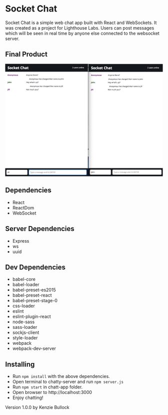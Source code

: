 Socket Chat
=====================

Socket Chat is a simple web chat app built with React and WebSockets. It was created as a project for Lighthouse Labs. Users can post messages which will be seen in real time by anyone else connected to the websocket server.

## Final Product

!['screenshot of conversation'](https://github.com/kenziebullock/chatty-app/blob/master/public/chat-example.png)

## Dependencies

- React
- ReactDom
- WebSocket

## Server Dependencies

- Express
- ws
- uuid

## Dev Dependencies

- babel-core
- babel-loader
- babel-preset-es2015
- babel-preset-react
- babel-preset-stage-0
- css-loader
- eslint
- eslint-plugin-react
- node-sass
- sass-loader
- sockjs-client
- style-loader
- webpack
- webpack-dev-server

## Installing

- Run `npm install` with the above dependencies.
- Open terminal to chatty-server and run `npm server.js`
- Run `npm start` in chatt-app folder.
- Open browser to http://localhost:3000
- Enjoy chatting!

Version 1.0.0
by Kenzie Bullock